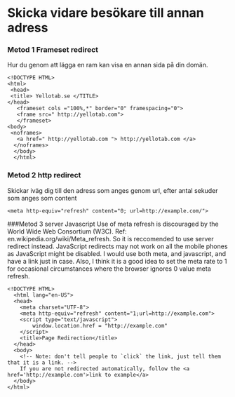 Skicka vidare besökare till annan adress
========

### Metod 1 Frameset redirect
 Hur du genom att lägga en ram kan visa en annan sida på din domän. 
 

     
    <!DOCTYPE HTML>  
    <html>
     <head>
     <title> Yellotab.se </TITLE>
    </head>
       <frameset cols ="100%,*" border="0" framespacing="0">
       <frame src=" http://yellotab.com">
       </frameset>
    <body>
     <noframes>
       <a href=" http://yellotab.com "> http://yellotab.com </a>
      </noframes>
      </body>
      </html>

### Metod 2 http redirect
Skickar iväg dig till den adress som anges genom url, efter antal sekuder som anges som content

    <meta http-equiv="refresh" content="0; url=http://example.com/"> 




###Metod 3 server Javascript
Use of meta refresh is discouraged by the World Wide Web Consortium (W3C). Ref: en.wikipedia.org/wiki/Meta_refresh. So it is reccomended to use server redirect instead. JavaScript redirects may not work on all the mobile phones as JavaScript might be disabled.
I would use both meta, and javascript, and have a link just in case. Also, I think it is a good idea to set the meta rate to 1 for occasional circumstances where the browser ignores 0 value meta refresh.

    <!DOCTYPE HTML>
      <html lang="en-US">
      <head>
        <meta charset="UTF-8">
        <meta http-equiv="refresh" content="1;url=http://example.com">
        <script type="text/javascript">
            window.location.href = "http://example.com"
        </script>
        <title>Page Redirection</title>
      </head>
      <body>
        <!-- Note: don't tell people to `click` the link, just tell them that it is a link. -->
        If you are not redirected automatically, follow the <a href='http://example.com'>link to example</a>
      </body>
    </html>

